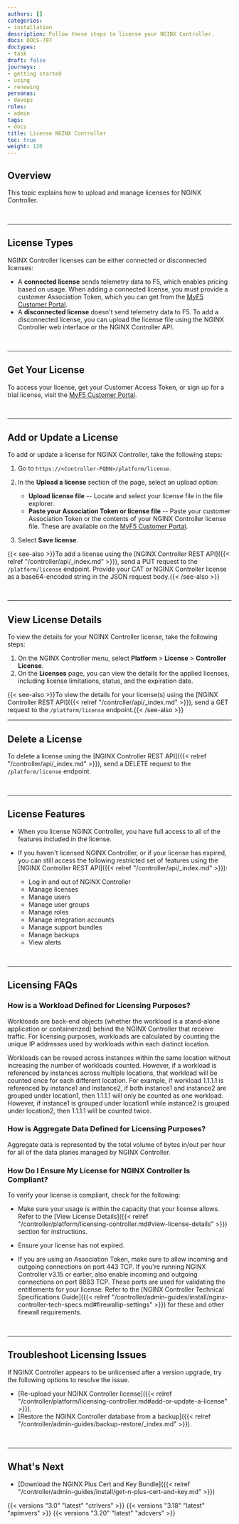 ```yaml
---
authors: []
categories:
- installation
description: Follow these steps to license your NGINX Controller.
docs: DOCS-787
doctypes:
- task
draft: false
journeys:
- getting started
- using
- renewing
personas:
- devops
roles:
- admin
tags:
- docs
title: License NGINX Controller
toc: true
weight: 120
---
```


## Overview

This topic explains how to upload and manage licenses for NGINX Controller.

&nbsp;

---

## License Types

NGINX Controller licenses can be either connected or disconnected licenses:

- A **connected license** sends telemetry data to F5, which enables pricing based on usage. When adding a connected license, you must provide a customer Association Token, which you can get from the [MyF5 Customer Portal](https://account.f5.com/myf5).
- A **disconnected license** doesn't send telemetry data to F5. To add a disconnected license, you can upload the license file using the NGINX Controller web interface or the NGINX Controller API.

&nbsp;

---

## Get Your License

To access your license, get your Customer Access Token, or sign up for a trial license, visit the [MyF5 Customer Portal](https://account.f5.com/myf5).

&nbsp;

---

## Add or Update a License

To add or update a license for NGINX Controller, take the following steps:

1. Go to `https://<Controller-FQDN>/platform/license`.
1. In the **Upload a license** section of the page, select an upload option:

    - **Upload license file** -- Locate and select your license file in the file explorer.
    - **Paste your Association Token or license file** -- Paste your customer Association Token or the contents of your NGINX Controller license file. These are available on the [MyF5 Customer Portal](https://account.f5.com/myf5).

1. Select **Save license**.

{{< see-also >}}To add a license using the [NGINX Controller REST API]({{< relref "/controller/api/_index.md" >}}), send a PUT request to the `/platform/license` endpoint. Provide your CAT or NGINX Controller license as a base64-encoded string in the JSON request body.{{< /see-also >}}


&nbsp;

---

## View License Details

To view the details for your NGINX Controller license, take the following steps:

1. On the NGINX Controller menu, select **Platform** > **License** > **Controller License**.
2. On the **Licenses** page, you can view the details for the applied licenses, including license limitations, status, and the expiration date.

{{< see-also >}}To view the details for your license(s) using the [NGINX Controller REST API]({{< relref "/controller/api/_index.md" >}}), send a GET request to the `/platform/license` endpoint.{{< /see-also >}}
&nbsp;

---

## Delete a License

To delete a license using the [NGINX Controller REST API]({{< relref "/controller/api/_index.md" >}}), send a DELETE request to the `/platform/license` endpoint.

&nbsp;

---

## License Features

- When you license NGINX Controller, you have full access to all of the features included in the license.

- If you haven't licensed NGINX Controller, or if your license has expired, you can still access the following restricted set of features using the [NGINX Controller REST API]({{< relref "/controller/api/_index.md" >}}):

  - Log in and out of NGINX Controller
  - Manage licenses
  - Manage users
  - Manage user groups
  - Manage roles
  - Manage integration accounts
  - Manage support bundles
  - Manage backups
  - View alerts

&nbsp;

---

## Licensing FAQs

### How is a Workload Defined for Licensing Purposes?

Workloads are back-end objects (whether the workload is a stand-alone application or containerized) behind the NGINX Controller that receive traffic. For licensing purposes, workloads are calculated by counting the unique IP addresses used by workloads within each distinct location.

Workloads can be reused across instances within the same location without increasing the number of workloads counted. However, if a workload is referenced by instances across multiple locations, that workload will be counted once for each different location. For example, if workload 1.1.1.1 is referenced by instance1 and instance2, if both instance1 and instance2 are grouped under location1, then 1.1.1.1 will only be counted as one workload. However, if instance1 is grouped under location1 while instance2 is grouped under location2, then 1.1.1.1 will be counted twice.

### How is Aggregate Data Defined for Licensing Purposes?

Aggregate data is represented by the total volume of bytes in/out per hour for all of the data planes managed by NGINX Controller.

### How Do I Ensure My License for NGINX Controller Is Compliant?

To verify your license is compliant, check for the following:

- Make sure your usage is within the capacity that your license allows. Refer to the [View License Details]({{< relref "/controller/platform/licensing-controller.md#view-license-details" >}}) section for instructions.

- Ensure your license has not expired.

- If you are using an Association Token, make sure to allow incoming and outgoing connections on port 443 TCP. If you're running NGINX Controller v3.15 or earlier, also enable incoming and outgoing connections on port 8883 TCP. These ports are used for validating the entitlements for your license. Refer to the [NGINX Controller Technical Specifications Guide]({{< relref "/controller/admin-guides/install/nginx-controller-tech-specs.md#firewallip-settings" >}}) for these and other firewall requirements.

&nbsp;

---

## Troubleshoot Licensing Issues

If NGINX Controller appears to be unlicensed after a version upgrade, try the following options to resolve the issue.

- [Re-upload your NGINX Controller license]({{< relref "/controller/platform/licensing-controller.md#add-or-update-a-license" >}}).
- [Restore the NGINX Controller database from a backup]({{< relref "/controller/admin-guides/backup-restore/_index.md" >}}).
  
&nbsp;

---

## What's Next

- [Download the NGINX Plus Cert and Key Bundle]({{< relref "/controller/admin-guides/install/get-n-plus-cert-and-key.md" >}})

{{< versions "3.0" "latest" "ctrlvers" >}}
{{< versions "3.18" "latest" "apimvers" >}}
{{< versions "3.20" "latest" "adcvers" >}}
